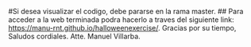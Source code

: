   #Si desea visualizar el codigo, debe pararse en la rama master.
    ## Para acceder a la web terminada podra hacerlo a traves del siguiente link: https://manu-rnt.github.io/halloweenexercise/. Gracias por su tiempo, Saludos                  cordiales.    Atte. Manuel Villarba.
